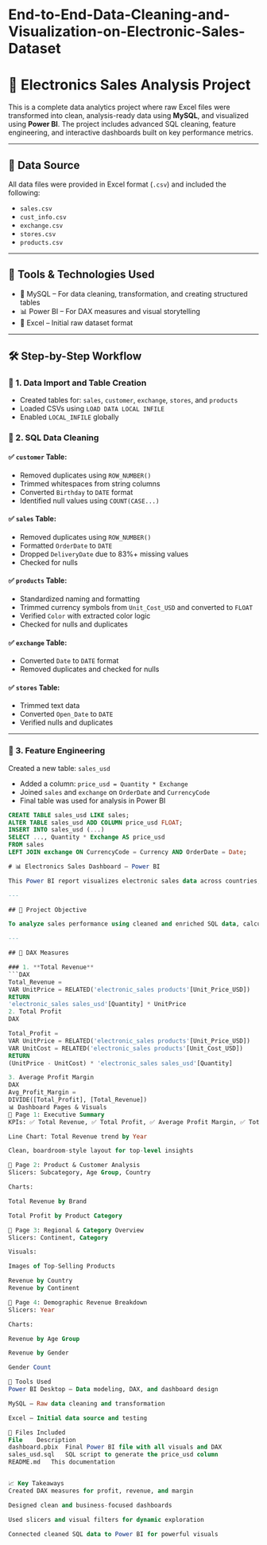 # End-to-End-Data-Cleaning-and-Visualization-on-Electronic-Sales-Dataset
# 💼 Electronics Sales Analysis Project

This is a complete data analytics project where raw Excel files were transformed into clean, analysis-ready data using **MySQL**, and visualized using **Power BI**. The project includes advanced SQL cleaning, feature engineering, and interactive dashboards built on key performance metrics.

---

## 📁 Data Source

All data files were provided in Excel format (`.csv`) and included the following:

- `sales.csv`
- `cust_info.csv`
- `exchange.csv`
- `stores.csv`
- `products.csv`

---

## 🔧 Tools & Technologies Used

- 🐬 MySQL – For data cleaning, transformation, and creating structured tables  
- 📊 Power BI – For DAX measures and visual storytelling  
- 📁 Excel – Initial raw dataset format  

---

## 🛠️ Step-by-Step Workflow

### 🔹 1. Data Import and Table Creation
- Created tables for: `sales`, `customer`, `exchange`, `stores`, and `products`
- Loaded CSVs using `LOAD DATA LOCAL INFILE`
- Enabled `LOCAL_INFILE` globally

### 🔹 2. SQL Data Cleaning

#### ✅ `customer` Table:
- Removed duplicates using `ROW_NUMBER()`
- Trimmed whitespaces from string columns
- Converted `Birthday` to `DATE` format
- Identified null values using `COUNT(CASE...)`

#### ✅ `sales` Table:
- Removed duplicates using `ROW_NUMBER()`
- Formatted `OrderDate` to `DATE`
- Dropped `DeliveryDate` due to 83%+ missing values
- Checked for nulls

#### ✅ `products` Table:
- Standardized naming and formatting
- Trimmed currency symbols from `Unit_Cost_USD` and converted to `FLOAT`
- Verified `Color` with extracted color logic
- Checked for nulls and duplicates

#### ✅ `exchange` Table:
- Converted `Date` to `DATE` format
- Removed duplicates and checked for nulls

#### ✅ `stores` Table:
- Trimmed text data
- Converted `Open_Date` to `DATE`
- Verified nulls and duplicates

---

### 🔹 3. Feature Engineering

Created a new table: `sales_usd`  
- Added a column: `price_usd = Quantity * Exchange`  
- Joined `sales` and `exchange` on `OrderDate` and `CurrencyCode`  
- Final table was used for analysis in Power BI

```sql
CREATE TABLE sales_usd LIKE sales;
ALTER TABLE sales_usd ADD COLUMN price_usd FLOAT;
INSERT INTO sales_usd (...)
SELECT ..., Quantity * Exchange AS price_usd
FROM sales
LEFT JOIN exchange ON CurrencyCode = Currency AND OrderDate = Date;

# 📊 Electronics Sales Dashboard – Power BI

This Power BI report visualizes electronic sales data across countries, age groups, genders, and product categories. It includes dynamic insights built using DAX, slicers, and multiple dashboard pages, allowing stakeholders to explore business performance from multiple angles.

---

## 🎯 Project Objective

To analyze sales performance using cleaned and enriched SQL data, calculate KPIs using DAX, and deliver executive insights across products, geography, and customer demographics.

---

## 🧮 DAX Measures

### 1. **Total Revenue**
```DAX
Total_Revenue = 
VAR UnitPrice = RELATED('electronic_sales products'[Unit_Price_USD])
RETURN 
'electronic_sales sales_usd'[Quantity] * UnitPrice
2. Total Profit
DAX

Total_Profit = 
VAR UnitPrice = RELATED('electronic_sales products'[Unit_Price_USD])
VAR UnitCost = RELATED('electronic_sales products'[Unit_Cost_USD])
RETURN 
(UnitPrice - UnitCost) * 'electronic_sales sales_usd'[Quantity]

3. Average Profit Margin
DAX
Avg_Profit_Margin = 
DIVIDE([Total_Profit], [Total_Revenue])
📊 Dashboard Pages & Visuals
🔹 Page 1: Executive Summary
KPIs: ✅ Total Revenue, ✅ Total Profit, ✅ Average Profit Margin, ✅ Total Quantity Sold

Line Chart: Total Revenue trend by Year

Clean, boardroom-style layout for top-level insights

🔹 Page 2: Product & Customer Analysis
Slicers: Subcategory, Age Group, Country

Charts:

Total Revenue by Brand

Total Profit by Product Category

🔹 Page 3: Regional & Category Overview
Slicers: Continent, Category

Visuals:

Images of Top-Selling Products

Revenue by Country 
Revenue by Continent

🔹 Page 4: Demographic Revenue Breakdown
Slicers: Year

Charts:

Revenue by Age Group

Revenue by Gender

Gender Count 

🔧 Tools Used
Power BI Desktop – Data modeling, DAX, and dashboard design

MySQL – Raw data cleaning and transformation

Excel – Initial data source and testing

📁 Files Included
File	Description
dashboard.pbix	Final Power BI file with all visuals and DAX
sales_usd.sql	SQL script to generate the price_usd column
README.md	This documentation


📈 Key Takeaways
Created DAX measures for profit, revenue, and margin

Designed clean and business-focused dashboards

Used slicers and visual filters for dynamic exploration

Connected cleaned SQL data to Power BI for powerful visuals









